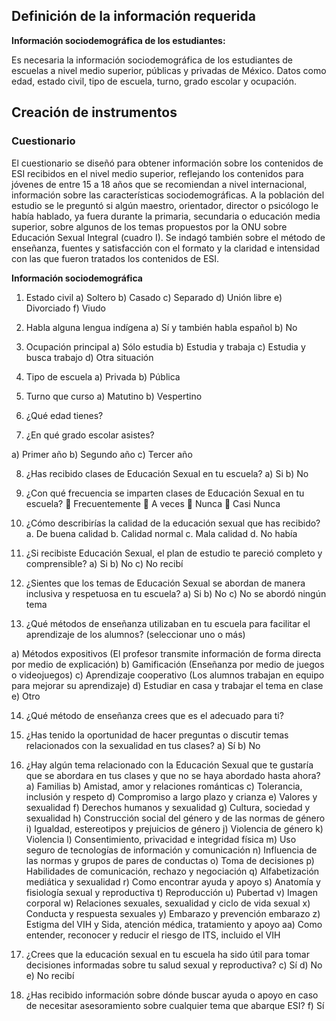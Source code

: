 ## Definición de la información requerida

**Información sociodemográfica de los estudiantes:**

Es necesaria la información sociodemográfica de los estudiantes de escuelas a nivel medio superior, 
públicas y privadas de México.  Datos como edad, estado civil, tipo de escuela, turno, grado escolar y ocupación.

## Creación de instrumentos

### Cuestionario
El cuestionario se diseñó para obtener información sobre los contenidos de ESI recibidos en el nivel medio superior, 
reflejando los contenidos para jóvenes de entre 15 a 18 años que se recomiendan a nivel internacional, información
sobre las características sociodemográficas.
A la población del estudio se le preguntó si algún maestro, orientador, director o psicólogo le había hablado, 
ya fuera durante la primaria, secundaria o educación media superior, sobre algunos de los temas propuestos 
por la ONU sobre Educación Sexual Integral (cuadro I). Se indagó también sobre el método de enseñanza, fuentes y
satisfacción con el formato y la claridad e intensidad con las que fueron tratados los contenidos de ESI. 

**Información sociodemográfica** 

1.	Estado civil
a)	Soltero
b)	Casado
c)	Separado
d)	Unión libre
e)	Divorciado
f)	Viudo

2.	Habla alguna lengua indígena
a)	Sí y también habla español
b)	No

3.	Ocupación principal
a)	Sólo estudia
b)	Estudia y trabaja
c)	Estudia y busca trabajo
d)	Otra situación

4.	Tipo de escuela
a)	Privada
b)	Pública

5.	Turno que curso
a)	Matutino
b)	Vespertino

6.	¿Qué edad tienes?

7.	¿En qué grado escolar asistes?

a)	Primer año
b)	Segundo año
c)	Tercer año

8.	¿Has recibido clases de Educación Sexual en tu escuela?
a)	Si
b)	No


9.	¿Con qué frecuencia se imparten clases de Educación Sexual en tu escuela? 
	Frecuentemente
	A veces
	Nunca
	Casi Nunca

10.	¿Cómo describirías la calidad de la educación sexual que has recibido?
a.	De buena calidad
b.	Calidad normal
c.	Mala calidad
d.	No había

11.	¿Si recibiste Educación Sexual, el plan de estudio te pareció completo y comprensible?
a)	Si
b)	No
c)	No recibí
12.	¿Sientes que los temas de Educación Sexual se abordan de manera inclusiva y respetuosa en tu escuela?
a)	Si
b)	No
c)	No se abordó ningún tema

13.	¿Qué métodos de enseñanza utilizaban en tu escuela para facilitar el aprendizaje de los alumnos? (seleccionar uno o más)

a)	Métodos expositivos (El profesor transmite información de forma directa por medio de explicación)
b)	Gamificación (Enseñanza por medio de juegos o videojuegos)
c)	Aprendizaje cooperativo (Los alumnos trabajan en equipo para mejorar su aprendizaje)
d)	Estudiar en casa y trabajar el tema en clase
e)	Otro

14.	¿Qué método de enseñanza crees que es el adecuado para ti?


15.	¿Has tenido la oportunidad de hacer preguntas o discutir temas relacionados con la sexualidad en tus clases?
a)	Sí
b)	No

16.	¿Hay algún tema relacionado con la Educación Sexual que te gustaría que se abordara en tus clases y que no se haya abordado hasta ahora?
a)	Familias
b)	Amistad, amor y relaciones románticas
c)	Tolerancia, inclusión y respeto
d)	Compromiso a largo plazo y crianza
e)	Valores y sexualidad
f)	Derechos humanos y sexualidad
g)	Cultura, sociedad y sexualidad
h)	Construcción social del género y de las normas de género
i)	Igualdad, estereotipos y prejuicios de género
j)	Violencia de género
k)	Violencia
l)	Consentimiento, privacidad e integridad física
m)	Uso seguro de tecnologías de información y comunicación
n)	Influencia de las normas y grupos de pares de conductas 
o)	Toma de decisiones
p)	Habilidades de comunicación, rechazo y negociación
q)	Alfabetización mediática y sexualidad
r)	Como encontrar ayuda y apoyo
s)	Anatomía y fisiología sexual y reproductiva
t)	Reproducción
u)	Pubertad
v)	Imagen corporal
w)	Relaciones sexuales, sexualidad y ciclo de vida sexual
x)	Conducta y respuesta sexuales
y)	Embarazo y prevención embarazo
z)	Estigma del VIH y Sida, atención médica, tratamiento y apoyo
aa)	Como entender, reconocer y reducir el riesgo de ITS, incluido el VIH

17.	¿Crees que la educación sexual en tu escuela ha sido útil para tomar decisiones informadas sobre tu salud sexual y reproductiva?
c)	Sí
d)	No
e)	No recibí

18.	¿Has recibido información sobre dónde buscar ayuda o apoyo en caso de necesitar asesoramiento sobre cualquier tema que abarque ESI?
f)	Sí
